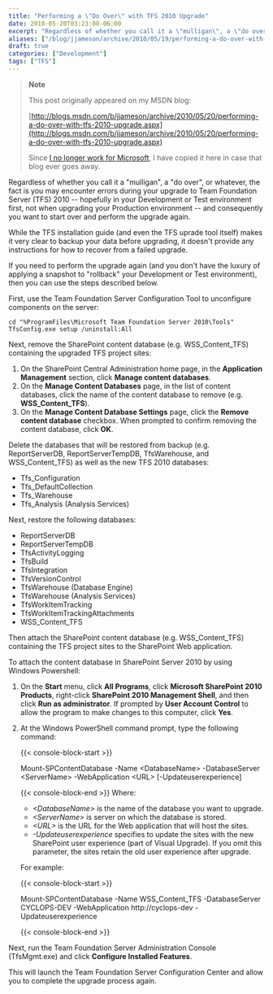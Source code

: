 ```yaml
---
title: "Performing a \"Do Over\" with TFS 2010 Upgrade"
date: 2010-05-20T03:23:00-06:00
excerpt: "Regardless of whether you call it a \"mulligan\", a \"do over\", or whatever, the fact is you may encounter errors during your upgrade to Team Foundation Server (TFS) 2010 -- hopefully in your Development or Test environment first, not when upgrading your..."
aliases: ["/blog/jjameson/archive/2010/05/19/performing-a-do-over-with-tfs-2010-upgrade.aspx", "/blog/jjameson/archive/2010/05/20/performing-a-do-over-with-tfs-2010-upgrade.aspx"]
draft: true
categories: ["Development"]
tags: ["TFS"]
---
```


> **Note**
>
> This post originally appeared on my MSDN blog:
>
> [http://blogs.msdn.com/b/jjameson/archive/2010/05/20/performing-a-do-over-with-tfs-2010-upgrade.aspx](http://blogs.msdn.com/b/jjameson/archive/2010/05/20/performing-a-do-over-with-tfs-2010-upgrade.aspx)
>
> Since
> [I no longer work for Microsoft](/blog/jjameson/2011/09/02/last-day-with-microsoft),
> I have copied it here in case that blog ever goes away.

Regardless of whether you call it a "mulligan", a "do over", or whatever, the
fact is you may encounter errors during your upgrade to Team Foundation Server
(TFS) 2010 -- hopefully in your Development or Test environment first, not when
upgrading your Production environment -- and consequently you want to start over
and perform the upgrade again.

While the TFS installation guide (and even the TFS uprade tool itself) makes it
very clear to backup your data before upgrading, it doesn't provide any
instructions for how to recover from a failed upgrade.

If you need to perform the upgrade again (and you don't have the luxury of
applying a snapshot to "rollback" your Development or Test environment), then
you can use the steps described below.

First, use the Team Foundation Server Configuration Tool to unconfigure
components on the server:

```
cd "%ProgramFiles\Microsoft Team Foundation Server 2010\Tools"
TfsConfig.exe setup /uninstall:All
```

Next, remove the SharePoint content database (e.g. WSS\_Content\_TFS) containing
the upgraded TFS project sites:

1. On the SharePoint Central Administration home page, in the **Application
   Management** section, click **Manage content databases**.
2. On the **Manage Content Databases** page, in the list of content databases,
   click the name of the content database to remove (e.g.
   **WSS\_Content\_TFS**).
3. On the **Manage Content Database Settings** page, click the **Remove content
   database** checkbox. When prompted to confirm removing the content database,
   click **OK**.

Delete the databases that will be restored from backup (e.g. ReportServerDB,
ReportServerTempDB, TfsWarehouse, and WSS\_Content\_TFS) as well as the new TFS
2010 databases:

- Tfs\_Configuration
- Tfs\_DefaultCollection
- Tfs\_Warehouse
- Tfs\_Analysis (Analysis Services)

Next, restore the following databases:

- ReportServerDB
- ReportServerTempDB
- TfsActivityLogging
- TfsBuild
- TfsIntegration
- TfsVersionControl
- TfsWarehouse (Database Engine)
- TfsWarehouse (Analysis Services)
- TfsWorkItemTracking
- TfsWorkItemTrackingAttachments
- WSS\_Content\_TFS

Then attach the SharePoint content database (e.g. WSS\_Content\_TFS) containing
the TFS project sites to the SharePoint Web application.

To attach the content database in SharePoint Server 2010 by using Windows
Powershell:

1. On the **Start** menu, click **All Programs**, click **Microsoft SharePoint
   2010 Products**, right-click **SharePoint 2010 Management Shell**, and then
   click **Run as administrator**. If prompted by **User Account Control** to
   allow the program to make changes to this computer, click **Yes**.

2. At the Windows PowerShell command prompt, type the following command:
   
   {{< console-block-start >}}
   
   Mount-SPContentDatabase -Name &lt;DatabaseName&gt; -DatabaseServer
   &lt;ServerName&gt; -WebApplication &lt;URL&gt; [-Updateuserexperience]
   
   {{< console-block-end >}}
   Where:
   
   - <var>&lt;DatabaseName&gt;</var> is the name of the database you want to
     upgrade.
   - <var>&lt;ServerName&gt;</var> is server on which the database is stored.
   - <var>&lt;URL&gt;</var> is the URL for the Web application that will host
     the sites.
   - <var>-Updateuserexperience</var> specifies to update the sites with the
     new SharePoint user experience (part of Visual Upgrade). If you omit
     this parameter, the sites retain the old user experience after upgrade.
   
   For example:
   
   {{< console-block-start >}}
   
   Mount-SPContentDatabase -Name WSS\_Content\_TFS -DatabaseServer CYCLOPS-DEV
   -WebApplication http://cyclops-dev -Updateuserexperience
   
   {{< console-block-end >}}

Next, run the Team Foundation Server Administration Console (TfsMgmt.exe) and
click **Configure Installed Features**.

This will launch the Team Foundation Server Configuration Center and allow you
to complete the upgrade process again.

